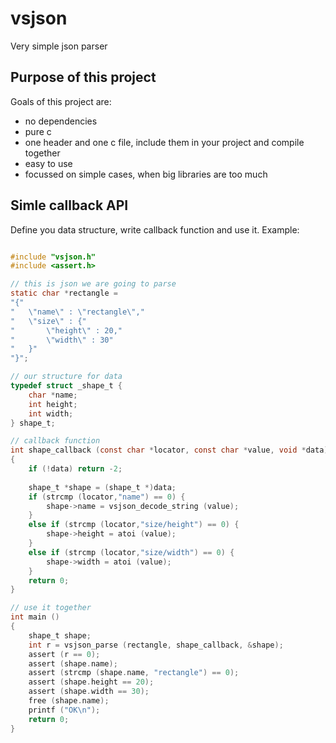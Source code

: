 # vsjson
Very simple json parser

## Purpose of this project
Goals of this project are:
* no dependencies
* pure c
* one header and one c file, include them in your project and compile together
* easy to use
* focussed on simple cases, when big libraries are too much

## Simle callback API
Define you data structure, write callback function and use it.
Example:

```c

#include "vsjson.h"
#include <assert.h>

// this is json we are going to parse
static char *rectangle = 
"{"
"   \"name\" : \"rectangle\","
"   \"size\" : {"
"       \"height\" : 20,"
"       \"width\" : 30"
"   }"
"}";

// our structure for data
typedef struct _shape_t {
    char *name;
    int height;
    int width;
} shape_t;

// callback function
int shape_callback (const char *locator, const char *value, void *data)
{
    if (!data) return -2;
    
    shape_t *shape = (shape_t *)data;
    if (strcmp (locator,"name") == 0) {
        shape->name = vsjson_decode_string (value);
    }
    else if (strcmp (locator,"size/height") == 0) {
        shape->height = atoi (value);
    }
    else if (strcmp (locator,"size/width") == 0) {
        shape->width = atoi (value);
    }
    return 0;
}

// use it together
int main ()
{
    shape_t shape;
    int r = vsjson_parse (rectangle, shape_callback, &shape);
    assert (r == 0);
    assert (shape.name);
    assert (strcmp (shape.name, "rectangle") == 0);
    assert (shape.height == 20);
    assert (shape.width == 30);
    free (shape.name);
    printf ("OK\n");
    return 0;
}
```
